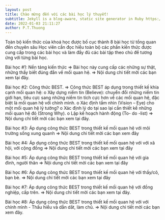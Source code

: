 ```yaml
---
layout: post
title: Chào mừng đến với các bài học lý thuyết!
subtitle: Jekyll is a blog-aware, static site generator in Ruby https://jekyllrb.com
date: 2022-01-03 21:11:27
author: P.T.Thuong
---
```


Toàn bộ kiến thức của khoá học được bố cục thành 8 bài học từ tổng quan đến chuyên sâu
Học viên cần đọc hiểu toàn bộ các phần kiến thức được cung cấp trong các bài học và làm đầy đủ các bài tập theo chủ đề tương ứng với từng bài học.



<p> Bài học #1: Nền tảng kiến thức
=> Bài học này cung cấp các những sự thật, những thấy biết đúng đắn về mối quan hệ.
=> Nội dung chi tiết mời các bạn xem tại đây. </p>

<p>Bài học #2: Công thức BEST.
=> Công thức BEST áp dụng trong thiết kế khía cạnh mối quan hệ:
o	Xây dựng niềm tin (Believe): chuyển đổi những niềm tin giới hạn, tiêu cực sang những niềm tin tích cực hơn về các mối quan hệ, đặc biệt là mối quan hệ với chính mình.
o	Xác định tầm nhìn (Vision – Eye) cho một mối quan hệ lý tưởng?
o	Xác định lý do tại sao lại cần thiết kế những mối quan hệ đó (Strong Why).
o	Lập kế hoạch hành động (To- do -list)
=> Nội dung chi tiết mời các bạn xem tại đây. </p>

Bài học #3: Áp dụng công thức BEST trong thiết kế mối quan hệ với môi trường sống xung quanh 
=> Nội dung chi tiết mời các bạn xem đây

Bài học #4: Áp dụng công thức BEST trong thiết kế mối quan hệ với với xã hội, với cộng đồng 
=> Nội dung chi tiết mời các bạn xem tại đây 

Bài học #5: Áp dụng công thức BEST trong thiết kế mối quan hệ với gia đình, người thân 
=> Nội dung chi tiết mời các bạn xem tại đây

Bài học #6: Áp dụng công thức BEST trong thiết kế mối quan hệ với thầy/cô, bạn bè. 
=> Nội dung chi tiết mời các bạn xem tại đây

Bài học #7: Áp dụng công thức BEST trong thiết kế mối quan hệ với đồng nghiệp, cấp trên. 
=> Nội dung chi tiết mời các bạn xem tại đây.

Bài học #8: Áp dụng công thức BEST trong thiết kế mối quan hệ với với chính mình - Thấu hiểu và dẫn dắt, làm chủ. 
=> Nội dung chi tiết mời các bạn xem đây.

[jekyll-gh]:   https://phamthuongblog.github.io/work/

